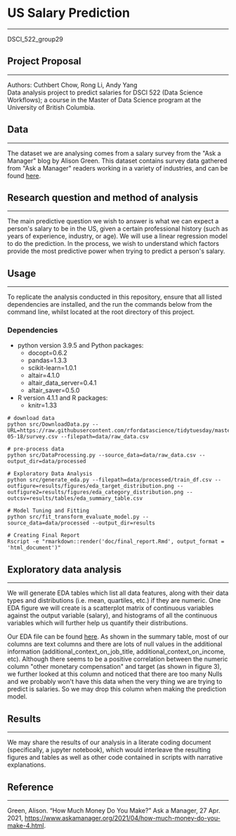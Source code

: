 # US Salary Prediction
-----
DSCI_522_group29

## Project Proposal 
-----
Authors: Cuthbert Chow, Rong Li, Andy Yang  
Data analysis project to predict salaries for DSCI 522 (Data Science Workflows); a course in the Master of Data Science program at the University of British Columbia.

## Data
-----
The dataset we are analysing comes from a salary survey from the "Ask a Manager" blog by Alison Green. This dataset contains survey data gathered from "Ask a Manager" readers working in a variety of industries, and can be found [here](https://raw.githubusercontent.com/rfordatascience/tidytuesday/master/data/2021/2021-05-18/survey.csv).

## Research question and method of analysis
-----
The main predictive question we wish to answer is what we can expect a person's salary to be in the US, given a certain professional history (such as years of experience, industry, or age). We will use a linear regression model to do the prediction. In the process, we wish to understand which factors provide the most predictive power when trying to predict a person's salary. 

## Usage
-----
To replicate the analysis conducted in this repository, ensure that all listed dependencies are installed, and the run the commands below from the command line, whilst located at the root directory of this project.
### Dependencies
- python version 3.9.5 and Python packages:
  - docopt=0.6.2
  - pandas=1.3.3
  - scikit-learn=1.0.1
  - altair=4.1.0
  - altair_data_server=0.4.1
  - altair_saver=0.5.0
- R version 4.1.1 and R packages:
  - knitr=1.33

```
# download data
python src/DownloadData.py --URL=https://raw.githubusercontent.com/rfordatascience/tidytuesday/master/data/2021/2021-05-18/survey.csv --filepath=data/raw_data.csv

# pre-process data 
python src/DataProcessing.py --source_data=data/raw_data.csv --output_dir=data/processed

# Exploratory Data Analysis
python src/generate_eda.py --filepath=data/processed/train_df.csv --outfigure=results/figures/eda_target_distribution.png --outfigure2=results/figures/eda_category_distribution.png --outcsv=results/tables/eda_summary_table.csv

# Model Tuning and Fitting 
python src/fit_transform_evaluate_model.py --source_data=data/processed --output_dir=results

# Creating Final Report
Rscript -e "rmarkdown::render('doc/final_report.Rmd', output_format = 'html_document')"
```
## Exploratory data analysis
-----
We will generate EDA tables which list all data features, along with their data types and distributions (i.e. mean, quartiles, etc.) if they are numeric. One EDA figure we will create is a scatterplot matrix of continuous variables against the output variable (salary), and histograms of all the continuous variables which will further help us quantify their distributions.  

Our EDA file can be found [here](https://github.com/UBC-MDS/US-Salary-Prediction/blob/main/src/EDA.ipynb). As shown in the summary table, most of our columns are text columns and there are lots of null values in the additional information (additional_context_on_job_title, additional_context_on_income, etc). Although there seems to be a positive correlation between the numeric column "other monetary compensation" and target (as shown in figure 3), we further looked at this column and noticed that there are too many Nulls and we probably won't have this data when the very thing we are trying to predict is salaries. So we may drop this column when making the prediction model.

## Results
-----
We may share the results of our analysis in a literate coding document (specifically, a jupyter notebook), which would interleave the resulting figures and tables as well as other code contained in scripts with narrative explanations. 


## Reference
-----
Green, Alison. “How Much Money Do You Make?” Ask a Manager, 27 Apr. 2021, https://www.askamanager.org/2021/04/how-much-money-do-you-make-4.html. 
